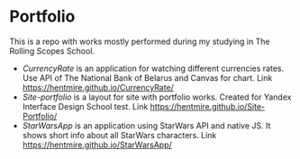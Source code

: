 # Portfolio

This is a repo with works mostly performed during my studying in The Rolling Scopes School.

* *CurrencyRate* is an application for watching different currencies rates. Use API of The National Bank of Belarus and Canvas for chart. Link https://hentmire.github.io/CurrencyRate/
* *Site-portfolio* is a layout for site with portfolio works. Created for Yandex Interface Design School test. Link https://hentmire.github.io/Site-Portfolio/
* *StarWarsApp* is an application using StarWars API and native JS. It shows short info about all StarWars characters.
Link https://hentmire.github.io/StarWarsApp/
